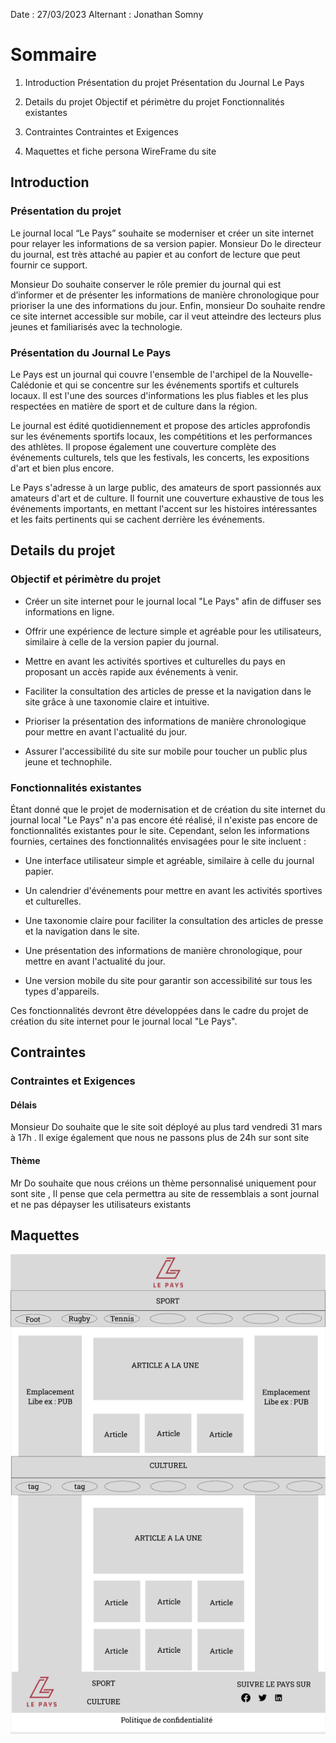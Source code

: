 Date : 27/03/2023
Alternant : Jonathan Somny

# Sommaire

1. Introduction
   Présentation du projet
   Présentation du Journal Le Pays
2. Details du projet
   Objectif et périmètre du projet
   Fonctionnalités existantes
3. Contraintes
   Contraintes et Exigences

4. Maquettes et fiche persona
   WireFrame du site

## Introduction

### Présentation du projet

Le journal local “Le Pays” souhaite se moderniser et créer un site internet pour relayer les informations de sa version papier. Monsieur Do le directeur du journal, est très attaché au papier et au confort de lecture que peut fournir ce support.

Monsieur Do souhaite conserver le rôle premier du journal qui est d’informer et de présenter les informations de manière chronologique pour prioriser la une des informations du jour. Enfin, monsieur Do souhaite rendre ce site internet accessible sur mobile, car il veut atteindre des lecteurs plus jeunes et familiarisés avec la technologie.

### Présentation du Journal Le Pays

Le Pays est un journal qui couvre l'ensemble de l'archipel de la Nouvelle-Calédonie et qui se concentre sur les événements sportifs et culturels locaux. Il est l'une des sources d'informations les plus fiables et les plus respectées en matière de sport et de culture dans la région.

Le journal est édité quotidiennement et propose des articles approfondis sur les événements sportifs locaux, les compétitions et les performances des athlètes. Il propose également une couverture complète des événements culturels, tels que les festivals, les concerts, les expositions d'art et bien plus encore.

Le Pays s'adresse à un large public, des amateurs de sport passionnés aux amateurs d'art et de culture. Il fournit une couverture exhaustive de tous les événements importants, en mettant l'accent sur les histoires intéressantes et les faits pertinents qui se cachent derrière les événements.

## Details du projet

### Objectif et périmètre du projet

- Créer un site internet pour le journal local "Le Pays" afin de diffuser ses informations en ligne.

- Offrir une expérience de lecture simple et agréable pour les utilisateurs, similaire à celle de la version papier du journal.

- Mettre en avant les activités sportives et culturelles du pays en proposant un accès rapide aux événements à venir.

- Faciliter la consultation des articles de presse et la navigation dans le site grâce à une taxonomie claire et intuitive.

- Prioriser la présentation des informations de manière chronologique pour mettre en avant l'actualité du jour.

- Assurer l'accessibilité du site sur mobile pour toucher un public plus jeune et technophile.

### Fonctionnalités existantes

Étant donné que le projet de modernisation et de création du site internet du journal local "Le Pays" n'a pas encore été réalisé, il n'existe pas encore de fonctionnalités existantes pour le site. Cependant, selon les informations fournies, certaines des fonctionnalités envisagées pour le site incluent :

- Une interface utilisateur simple et agréable, similaire à celle du journal papier.

- Un calendrier d'événements pour mettre en avant les activités sportives et culturelles.

- Une taxonomie claire pour faciliter la consultation des articles de presse et la navigation dans le site.

- Une présentation des informations de manière chronologique, pour mettre en avant l'actualité du jour.

- Une version mobile du site pour garantir son accessibilité sur tous les types d'appareils.

Ces fonctionnalités devront être développées dans le cadre du projet de création du site internet pour le journal local "Le Pays".

## Contraintes

### Contraintes et Exigences

#### Délais

Monsieur Do souhaite que le site soit déployé au plus tard vendredi 31 mars à 17h . Il exige également que nous ne passons plus de 24h sur sont site

#### Thème

Mr Do souhaite que nous créions un thème personnalisé uniquement pour sont site , Il pense que cela permettra au site de ressemblais a sont journal et ne pas dépayser les utilisateurs existants

## Maquettes

![Alt text](Maquette_lepays.png?raw=true "Title")

